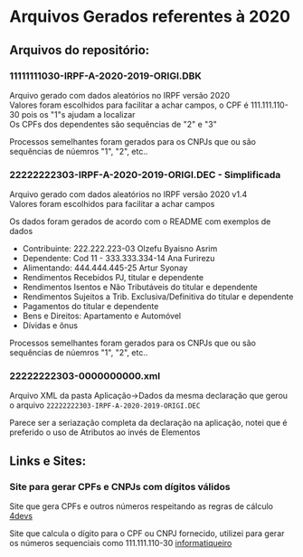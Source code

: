 # Arquivos Gerados referentes à 2020    

## Arquivos do repositório:

### 11111111030-IRPF-A-2020-2019-ORIGI.DBK

Arquivo gerado com dados aleatórios no IRPF versão 2020 \
Valores foram escolhidos para facilitar a achar campos, o CPF é 111.111.110-30 pois os "1"s ajudam a localizar \
Os CPFs dos dependentes são sequências de "2" e "3"

Processos semelhantes foram gerados para os CNPJs que ou são sequências de núemros "1", "2", etc..

### 22222222303-IRPF-A-2020-2019-ORIGI.DEC - Simplificada

Arquivo gerado com dados aleatórios no IRPF versão 2020 v1.4 \
Valores foram escolhidos para facilitar a achar campos

Os dados foram gerados de acordo com o README com exemplos de dados

* Contribuinte: 222.222.223-03 Olzefu Byaisno Asrim
* Dependente: Cod 11 - 333.333.334-14 Ana Furirezu
* Alimentando: 444.444.445-25 Artur Syonay
* Rendimentos Recebidos PJ, titular e dependente
* Rendimentos Isentos e Não Tributáveis do titular e dependente
* Rendimentos Sujeitos a Trib. Exclusiva/Definitiva do titular e dependente
* Pagamentos do titular e dependente
* Bens e Direitos: Apartamento e Automóvel
* Dívidas e ônus

Processos semelhantes foram gerados para os CNPJs que ou são sequências de núemros "1", "2", etc..

### 22222222303-0000000000.xml

Arquivo XML da pasta Aplicação->Dados da mesma declaração que gerou o arquivo `22222222303-IRPF-A-2020-2019-ORIGI.DEC`

Parece ser a seriazação completa da declaração na aplicação, notei que é preferido o uso de Atributos ao invés de Elementos

## Links e Sites:

### Site para gerar CPFs e CNPJs com dígitos válidos

Site que gera CPFs e outros números respeitando as regras de cálculo [4devs](https://www.4devs.com.br/gerador_de_cpf)

Site que calcula o dígito para o CPF ou CNPJ fornecido, utilizei para gerar os números sequenciais como 111.111.110-30 [informatiqueiro](https://www.informatiqueiro.com.br/calcular-digito-verificador-para-cpf-e-cnpj/)
